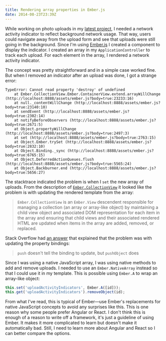 ```yaml
---
title: Rendering array properties in Ember.js
date: 2014-08-23T23:39Z
---
```

While working on photo uploads in my [latest project][], I needed a network activity indicator to reflect background network usage.
That way, users could navigate away from the upload form and see that uploads were still going in the background.
Since I'm using [Ember.js][] I created a component to display the indicator.
I created an array in my `ApplicationController` to track each upload.
For each element in the array, I rendered a network activity indicator.

The concept was pretty straightforward and in a simple case worked fine.
But when I removed an indicator after an upload was done, I got a strange error:

```
TypeError: Cannot read property 'destroy' of undefined
    at Ember.CollectionView.Ember.ContainerView.extend.arrayWillChange (http://localhost:8888/assets/ember.js?body=true:23233:16)
    at null._contentWillChange (http://localhost:8888/assets/ember.js?body=true:23140:10)
    at sendEvent (http://localhost:8888/assets/ember.js?body=true:2302:14)
    at notifyBeforeObservers (http://localhost:8888/assets/ember.js?body=true:2671:5)
    at Object.propertyWillChange (http://localhost:8888/assets/ember.js?body=true:2497:3)
    at set (http://localhost:8888/assets/ember.js?body=true:2763:15)
    at Object.Ember.trySet (http://localhost:8888/assets/ember.js?body=true:2832:10)
    at Object.Binding._sync (http://localhost:8888/assets/ember.js?body=true:6765:15)
    at Object.DeferredActionQueues.flush (http://localhost:8888/assets/ember.js?body=true:5565:24)
    at Object.Backburner.end (http://localhost:8888/assets/ember.js?body=true:5656:27)
```

The stacktrace indicated the problem is when I `set` the new array of uploads.
From the description of [`Ember.CollectionView`][CollectionView] it looked like the problem is with updating the rendered template from the array:

> `Ember.CollectionView` is an `Ember.View` descendent responsible for managing a collection (an array or array-like object) by maintaining a child view object and associated DOM representation for each item in the array and ensuring that child views and their associated rendered HTML are updated when items in the array are added, removed, or replaced.

Stack Overflow had [an answer][] that explained that the problem was with updating the property bindings:

> `push` doesn't tell the binding to update, but `pushObject` does

Since I was using a native JavaScript array, I was using native methods to add and remove uploads.
I needed to use an `Ember.NativeArray` instead so that I could use it in my template.
This is possible using `Ember.A` to wrap an array-like object:

```javascript
this.set('uploadActivityIndicators', Ember.A([id]));
this.get('uploadActivityIndicators').removeObject(id);
```

From what I've read, this is typical of Ember—use Ember's replacements for native JavaScript concepts to avoid any surprises like this.
This is one reason why some people prefer Angular or React.
I don't think this is enough of a reason to write off a framework, it's just a guideline of using Ember.
It makes it more complicated to learn but doesn't make it automatically bad.
Still, I need to learn more about Angular and React so I can better compare the options.

[an answer]: http://stackoverflow.com/a/16661864
[CollectionView]: http://emberjs.com/api/classes/Ember.CollectionView.html
[Ember.js]: http://emberjs.com/
[latest project]: https://github.com/adamstegman/photo_albums
